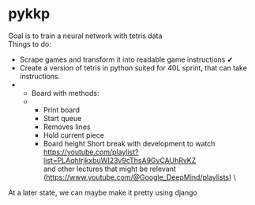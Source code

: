 # pykkp
Goal is to train a neural network with tetris data \
Things to do: 
- Scrape games and transform it into readable game instructions ✔
- Create a version of tetris in python suited for 40L sprint, that can take instructions.
- - Board with methods:
  - - Print board
    - Start queue
    - Removes lines
    - Hold current piece
    - Board height
Short break with development to watch \
https://youtube.com/playlist?list=PLAqhIrjkxbuWI23v9cThsA9GvCAUhRvKZ \
and other lectures that might be relevant (https://www.youtube.com/@Google_DeepMind/playlists) \

At a later state, we can maybe make it pretty using django

